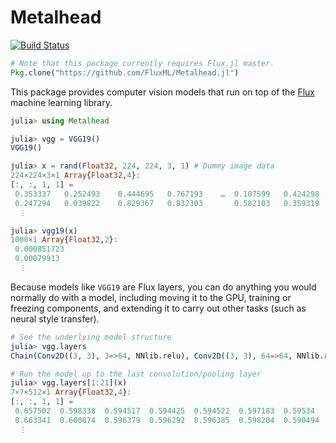 # Metalhead

[![Build Status](https://travis-ci.org/FluxML/Metalhead.jl.svg?branch=master)](https://travis-ci.org/FluxML/Metalhead.jl)

```julia
# Note that this package currently requires Flux.jl master.
Pkg.clone("https://github.com/FluxML/Metalhead.jl")
```

This package provides computer vision models that run on top of the [Flux](http://fluxml.github.io/) machine learning library.

```julia
julia> using Metalhead

julia> vgg = VGG19()
VGG19()

julia> x = rand(Float32, 224, 224, 3, 1) # Dummy image data
224×224×3×1 Array{Float32,4}:
[:, :, 1, 1] =
 0.353337   0.252493    0.444695   0.767193    …  0.107599   0.424298   0.218889    0.377959
 0.247294   0.039822    0.829367   0.832303       0.582103   0.359319   0.259342    0.12293
  ⋮

julia> vgg19(x)
1000×1 Array{Float32,2}:
 0.000851723
 0.00079913
  ⋮
```

Because models like `VGG19` are Flux layers, you can do anything you would normally do with a model, including moving it to the GPU, training or freezing components, and extending it to carry out other tasks (such as neural style transfer).

```julia
# See the underlying model structure
julia> vgg.layers
Chain(Conv2D((3, 3), 3=>64, NNlib.relu), Conv2D((3, 3), 64=>64, NNlib.relu), Metalhead.#3, Conv2D((3, 3), 64=>128, NNlib.relu), Conv2D((3, 3), 128=>128, NNlib.relu), Metalhead.#4, Conv2D((3, 3), 128=>256, NNlib.relu), Conv2D((3, 3), 256=>256, NNlib.relu), Conv2D((3, 3), 256=>256, NNlib.relu), Conv2D((3, 3), 256=>256, NNlib.relu), Metalhead.#5, Conv2D((3, 3), 256=>512, NNlib.relu), Conv2D((3, 3), 512=>512, NNlib.relu), Conv2D((3, 3), 512=>512, NNlib.relu), Conv2D((3, 3), 512=>512, NNlib.relu), Metalhead.#6, Conv2D((3, 3), 512=>512, NNlib.relu), Conv2D((3, 3), 512=>512, NNlib.relu), Conv2D((3, 3), 512=>512, NNlib.relu), Conv2D((3, 3), 512=>512, NNlib.relu), Metalhead.#7, Metalhead.#8, Dense(25088, 4096, NNlib.relu), Flux.Dropout{Float32}(0.5f0, false), Dense(4096, 4096, NNlib.relu), Flux.Dropout{Float32}(0.5f0, false), Dense(4096, 1000), NNlib.softmax)

# Run the model up to the last convolution/pooling layer
julia> vgg.layers[1:21](x)
7×7×512×1 Array{Float32,4}:
[:, :, 1, 1] =
 0.657502  0.598338  0.594517  0.594425  0.594522  0.597183  0.59534
 0.663341  0.600874  0.596379  0.596292  0.596385  0.598204  0.590494
  ⋮
```
